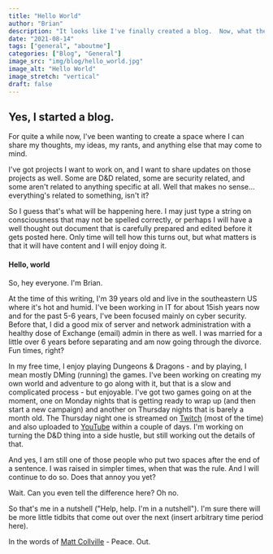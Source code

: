 ```yaml
---
title: "Hello World"
author: "Brian"
description: "It looks like I've finally created a blog.  Now, what the hell am I going to write here?"
date: "2021-08-14"
tags: ["general", "aboutme"]
categories: ["Blog", "General"]
image_src: "img/blog/hello_world.jpg"
image_alt: "Hello World"
image_stretch: "vertical"
draft: false
---
```


## Yes, I started a blog.

For quite a while now, I've been wanting to create a space where I can share my thoughts, my ideas, my rants, and anything else that may come to mind. 
<!--more--> 
I've got projects I want to work on, and I want to share updates on those projects as well.  Some are D&D related, some are security related, and some aren't related to anything specific at all.  Well that makes no sense... everything's related to something, isn't it?

So I guess that's what will be happening here.  I may just type a string on consciousness that may not be spelled correctly, or perhaps I will have a well thought out document that is carefully prepared and edited before it gets posted here.  Only time will tell how this turns out, but what matters is that it will have content and I will enjoy doing it.

#### Hello, world

So, hey everyone.  I'm Brian.

At the time of this writing, I'm 39 years old and live in the southeastern US where it's hot and humid.  I've been working in IT for about 15ish years now and for the past 5-6 years, I've been focused mainly on cyber security.  Before that, I did a good mix of server and network administration with a healthy dose of Exchange (email) admin in there as well.  I was married for a little over 6 years before separating and am now going through the divorce.  Fun times, right?

In my free time, I enjoy playing Dungeons & Dragons - and by playing, I mean mostly DMing (running) the games.  I've been working on creating my own world and adventure to go along with it, but that is a slow and complicated process - but enjoyable.  I've got two games going on at the moment, one on Monday nights that is getting ready to wrap up (and then start a new campaign) and another on Thursday nights that is barely a month old.  The Thursday night one is streamed on [Twitch](https://twitch.tv/beardsengaming) (most of the time) and also uploaded to [YouTube](https://www.youtube.com/channel/UCTSO4xg2aIkKwILGBKOn37Q) within a couple of days.  I'm working on turning the D&D thing into a side hustle, but still working out the details of that.

And yes, I am still one of those people who put two spaces after the end of a sentence.  I was raised in simpler times, when that was the rule.  And I will continue to do so.  Does that annoy you yet?

Wait. Can you even tell the difference here? Oh no.

So that's me in a nutshell ("Help, help.  I'm in a nutshell").  I'm sure there will be more little tidbits that come out over the next (insert arbitrary time period here).

In the words of [Matt Collville](https://twitter.com/mattcolville) - Peace.  Out.